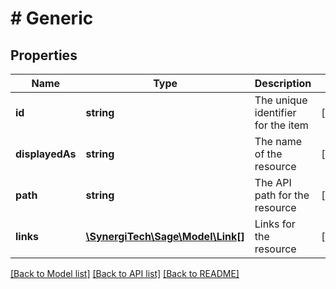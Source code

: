 # # Generic

## Properties

Name | Type | Description | Notes
------------ | ------------- | ------------- | -------------
**id** | **string** | The unique identifier for the item | [optional]
**displayedAs** | **string** | The name of the resource | [optional]
**path** | **string** | The API path for the resource | [optional]
**links** | [**\SynergiTech\Sage\Model\Link[]**](Link.md) | Links for the resource | [optional]

[[Back to Model list]](../../README.md#models) [[Back to API list]](../../README.md#endpoints) [[Back to README]](../../README.md)
